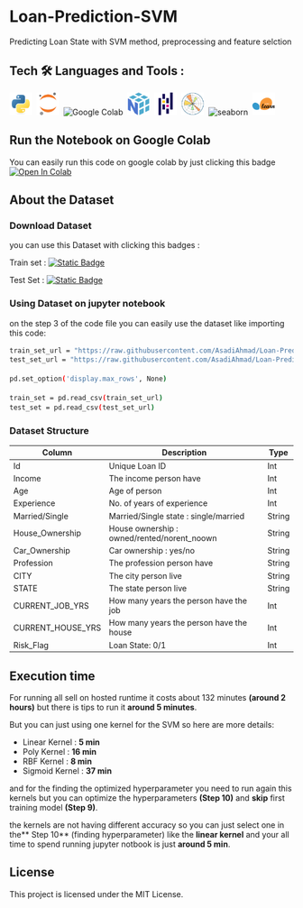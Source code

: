 # Loan-Prediction-SVM
Predicting Loan State with SVM method, preprocessing and feature selction

## Tech :hammer_and_wrench: Languages and Tools :

<div>
  <img src="https://github.com/devicons/devicon/blob/master/icons/python/python-original.svg" title="Python" alt="Python" width="40" height="40"/>&nbsp;
  <img src="https://github.com/devicons/devicon/blob/master/icons/jupyter/jupyter-original.svg" title="Jupyter Notebook" alt="Jupyter Notebook" width="40" height="40"/>&nbsp;
  <img src="https://assets.st-note.com/img/1670632589167-x9aAV8lmnH.png" title="Google Colab" alt="Google Colab" width="40" height="40"/>&nbsp;
  <img src="https://github.com/devicons/devicon/blob/master/icons/numpy/numpy-original.svg" title="Numpy" alt="Numpy" width="40" height="40"/>&nbsp;
  <img src="https://github.com/devicons/devicon/blob/master/icons/pandas/pandas-original.svg"  title="Pandas" alt="Pandas" width="40" height="40"/>&nbsp;
  <img src="https://github.com/devicons/devicon/blob/master/icons/matplotlib/matplotlib-original.svg"  title="MatPlotLib" alt="MatPlotLib" width="40" height="40"/>&nbsp;
  <img src="https://cdn.worldvectorlogo.com/logos/seaborn-1.svg"  title="seaborn" alt="seaborn" width="40" height="40"/>&nbsp;
  <img src="https://github.com/devicons/devicon/blob/master/icons/scikitlearn/scikitlearn-original.svg"  title="Sci-kit Learn" alt="Sci-kit Learn" width="40" height="40"/>&nbsp;
</div>

## Run the Notebook on Google Colab

You can easily run this code on google colab by just clicking this badge [![Open In Colab](https://colab.research.google.com/assets/colab-badge.svg)](https://colab.research.google.com/github/AsadiAhmad/Loan-Prediction-SVM/blob/main/Code/Loan_Prediction_SVM.ipynb)

## About the Dataset
### Download Dataset
you can use this Dataset with clicking this badges :

Train set : [![Static Badge](https://img.shields.io/badge/Trainset-red?style=for-the-badge&logo=databricks&labelColor=fcfbd4)](https://github.com/AsadiAhmad/Loan-Prediction-SVM/blob/main/Dataset/train.csv)

Test Set : [![Static Badge](https://img.shields.io/badge/Testset-red?style=for-the-badge&logo=databricks&labelColor=fcfbd4)](https://github.com/AsadiAhmad/Loan-Prediction-SVM/blob/main/Dataset/test.csv)

### Using Dataset on jupyter notebook
on the step 3 of the code file you can easily use the dataset like importing this code:
```sh
train_set_url = "https://raw.githubusercontent.com/AsadiAhmad/Loan-Prediction-SVM/refs/heads/main/Dataset/train.csv"
test_set_url = "https://raw.githubusercontent.com/AsadiAhmad/Loan-Prediction-SVM/refs/heads/main/Dataset/test.csv"

pd.set_option('display.max_rows', None)

train_set = pd.read_csv(train_set_url)
test_set = pd.read_csv(test_set_url)
```

### Dataset Structure

| Column | Description | Type |
| ----------- | ----------- | ----------- |
| Id | Unique Loan ID | Int |
| Income | The income person have | Int |
| Age | Age of person | Int |
| Experience | No. of years of experience | Int |
| Married/Single | Married/Single state : single/married | String |
| House_Ownership | House ownership : owned/rented/norent_noown | String |
| Car_Ownership | Car ownership : yes/no | String |
| Profession | The profession person have | String |
| CITY | The city person live | String |
| STATE | The state person live | String |
| CURRENT_JOB_YRS | How many years the person have the job | Int |
| CURRENT_HOUSE_YRS | How many years the person have the house | Int |
| Risk_Flag | Loan State: 0/1 | Int |

## Execution time

For running all sell on hosted runtime it costs about 132 minutes **(around 2 hours)** but there is tips to run it **around 5 minutes**.

But you can just using one kernel for the SVM so here are more details:

- Linear Kernel : **5 min**
- Poly Kernel : **16 min**
- RBF Kernel : **8 min**
- Sigmoid Kernel : **37 min**

and for the finding the optimized hyperparameter you need to run again this kernels but you can optimize the hyperparameters **(Step 10)** and **skip** first training model **(Step 9)**.

the kernels are not having different accuracy so you can just select one in the** Step 10** (finding hyperparameter) like the **linear kernel** and your all time to spend running jupyter notbook is just **around 5 min**.

## License

This project is licensed under the MIT License.
